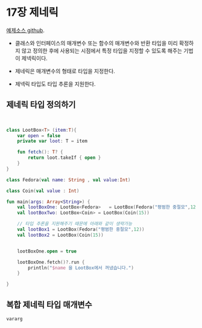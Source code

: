 # 17장 제네릭
[예제소스 github](https://github.com/whdms705/kotlinNote/tree/master/src/ch17).


* 클래스와 인터페이스의 매개변수 또는 함수의 매개변수와 반환 타입을 미리 확정하지 않고 정의한 후에 사용되는 시점에서 특정 타입을 지정할 수 있도록
해주는 기법이 제넥릭이다.

* 제네릭은 매개변수의 형태로 타입을 지정한다.

* 제넥릭 타입도 타입 추론을 지원한다.




## 제네릭 타입 정의하기

``` kotlin

    
class LootBox<T> (item:T){
    var open = false
    private var loot: T = item

    fun fetch(): T? {
        return loot.takeIf { open }
    }
}

class Fedora(val name: String , val value:Int)

class Coin(val value : Int)

fun main(args: Array<String>) {
    val lootBoxOne: LootBox<Fedora>   = LootBox(Fedora("평범한 중절모",12))
    val lootBoxTwo: LootBox<Coin> = LootBox(Coin(15))

    // 타입 추론을 지원해주기 때문에 아래와 같이 생략가능
    val lootBox1 = LootBox(Fedora("평범한 중절모",12))
    val lootBox2 = LootBox(Coin(15))


    lootBoxOne.open = true

    lootBoxOne.fetch()?.run {
        println("$name 을 LootBox에서 꺼냈습니다.")
    }

}

```


## 복합 제네릭 타입 매개변수



`vararg`
